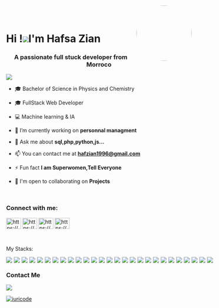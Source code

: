 <img align="right" width="150" height="150" style="border-radius: 50%;" src="https://github.com/hafs96.png"/>
<br><br>
<h1 align="left"">
  Hi !<img src="https://user-images.githubusercontent.com/18350557/176309783-0785949b-9127-417c-8b55-ab5a4333674e.gif"/>I'm Hafsa Zian
</h1>
<h3 align="center">A passionate full stuck developer from Morroco</h3>

<p align="left">
  <img src="https://komarev.com/ghpvc/?username=hafs96&color=05122A" alt"Profile Views" /> 
</p>

- 🎓 Bachelor of Science in Physics and Chemistry

- 🎓 FullStack Web Developer

- 💻 Machine learning & IA

- 🚀  I’m currently working on **personnal managment**

- 💬 Ask me about **sql,php,python,js...**

- 📫 You can contact me at **hafzian1996@gmail.com**

- ⚡ Fun fact **I am Superwomen,Tell Everyone**
  
- 🤝 I'm open to collaborating on **Projects**

<br>

<h3 align="left">Connect with me:</h3>
<p align="left">
<a href="https://linkedin.com/in/https://www.linkedin.com/in/hafsa-zian-b760001b7/" target="blank"><img align="center" src="https://raw.githubusercontent.com/rahuldkjain/github-profile-readme-generator/master/src/images/icons/Social/linked-in-alt.svg" alt="https://www.linkedin.com/in/hafsa-zian-b760001b7/" height="30" width="40" /></a>
<a href="https://fb.com/https://www.facebook.com/hafssaa.ziaane/" target="blank"><img align="center" src="https://raw.githubusercontent.com/rahuldkjain/github-profile-readme-generator/master/src/images/icons/Social/facebook.svg" alt="https://www.facebook.com/hafssaa.ziaane/" height="30" width="40" /></a>
<a href="https://instagram.com/https://www.instagram.com/hafssa_zian/" target="blank"><img align="center" src="https://raw.githubusercontent.com/rahuldkjain/github-profile-readme-generator/master/src/images/icons/Social/instagram.svg" alt="https://www.instagram.com/hafssa_zian/" height="30" width="40" /></a>
<a href="https://codeforces.com/profile/https://codeforces.com/profile/zian_hafss" target="blank"><img align="center" src="https://raw.githubusercontent.com/rahuldkjain/github-profile-readme-generator/master/src/images/icons/Social/codeforces.svg" alt="https://codeforces.com/profile/zian_hafss" height="30" width="40" /></a>
</p>

<br>
<p>
  My Stacks:
</p>

<div style="display: flex; gap: 5px">
<img src="https://img.shields.io/badge/JavaScript-05122A?logo=javascript"/>
<img src="https://img.shields.io/badge/HTML5-05122A?logo=html5"/>
<img src="https://img.shields.io/badge/CSS3-05122A?logo=css3"/>
<img src="https://img.shields.io/badge/React-05122A?logo=react"/>
<img src="https://img.shields.io/badge/Redux-05122A?logo=redux"/>
<img src="https://img.shields.io/badge/VueJS-05122A?logo=vuedotjs"/>
<img src="https://img.shields.io/badge/NodeJS-05122A?logo=nodedotjs"/>
<img src="https://img.shields.io/badge/ExpressJS-05122A?logo=Express"/>
<img src="https://img.shields.io/badge/MySQL-05122A?logo=mysql"/>
<img src="https://img.shields.io/badge/MongoDB-05122A?logo=mongodb"/>
<img src="https://img.shields.io/badge/Php-05122A?logo=php"/>
<img src="https://img.shields.io/badge/Laravel-05122A?logo=laravel"/>
<img src="https://img.shields.io/badge/Figma-05122A?logo=figma"/>
<img src="https://img.shields.io/badge/Bootstrap-05122A?logo=Bootstrap"/>
<img src="https://img.shields.io/badge/tailwindcss-05122A?logo=tailwindcss"/> 
<img src="https://img.shields.io/badge/Git-05122A?logo=git"/>
<img src="https://img.shields.io/badge/SonarQube-05122A?logo=SonarQube"/>
<img src="https://img.shields.io/badge/GitLab-05122A?logo=gitlab"/>
<img src="https://img.shields.io/badge/Jira-05122A?logo=jira"/>
<img src="https://img.shields.io/badge/Docker-05122A?logo=Docker"/>
<img src="https://img.shields.io/badge/Python-05122A?logo=Python"/>
<img src="https://img.shields.io/badge/NumPy-05122A?logo=numpy"/>
<img src="https://img.shields.io/badge/PyTorch-05122A?logo=PyTorch"/>
<img src="https://img.shields.io/badge/Pandas-05122A?logo=Pandas"/>
<img src="https://img.shields.io/badge/TensorFlow-05122A?logo=tensorflow"/>
<img src="https://img.shields.io/badge/Scikitlearn-05122A?logo=scikitlearn"/>
<img src="https://img.shields.io/badge/Seaborn-05122A?logo=Seaborn"/>
</div>

<h3>
  Contact Me
</h3>

<a href="https://www.linkedin.com/in/hafsa-zian-b760001b7/" target="_blank">
  <img src="https://img.shields.io/badge/hafsazian-05122A?logo=linkedin"/>
</a>


[![iuricode](https://github-readme-stats.vercel.app/api/top-langs/?username=hafs96&hide=html&layout=compact&theme=dracula)](https://github.com/anuraghazra/github-readme-stats)
